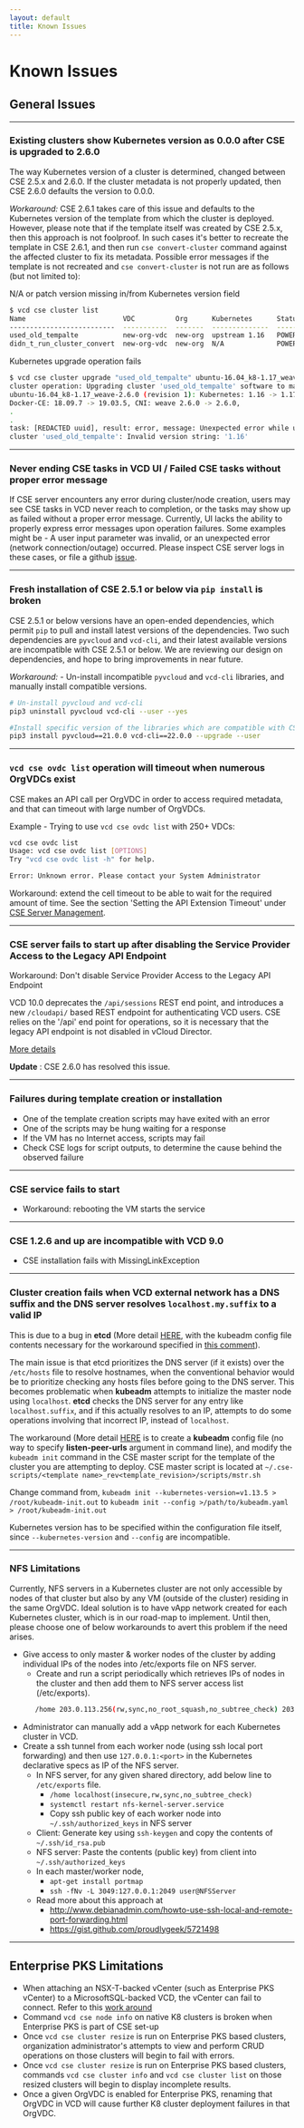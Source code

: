 ```yaml
---
layout: default
title: Known Issues
---
```

# Known Issues

<a name="general"></a>
## General Issues
---

### Existing clusters show Kubernetes version as 0.0.0 after CSE is upgraded to 2.6.0
The way Kubernetes version of a cluster is determined, changed between
CSE 2.5.x and 2.6.0. If the cluster metadata is not properly updated, then
CSE 2.6.0 defaults the version to 0.0.0.

*Workaround:* CSE 2.6.1 takes care of this issue and defaults to the Kubernetes
version of the template from which the cluster is deployed. However, please note
that if the template itself was created by CSE 2.5.x, then this approach is not
foolproof. In such cases it's better to recreate the template in CSE 2.6.1, and
then run `cse convert-cluster` command against the affected cluster to fix its
metadata. Possible error messages if the template is not recreated and
`cse convert-cluster` is not run are as follows (but not limited to):

N/A or patch version missing in/from Kubernetes version field
```sh
$ vcd cse cluster list
Name                        VDC          Org      Kubernetes      Status      Provider
--------------------------  -----------  -------  --------------  ----------  ----------
used_old_tempalte           new-org-vdc  new-org  upstream 1.16   POWERED_ON  native
didn_t_run_cluster_convert  new-org-vdc  new-org  N/A             POWERED_ON  native
```

Kubernetes upgrade operation fails
```sh
$ vcd cse cluster upgrade "used_old_tempalte" ubuntu-16.04_k8-1.17_weave-2.6.0 1
cluster operation: Upgrading cluster 'used_old_tempalte' software to match template
ubuntu-16.04_k8-1.17_weave-2.6.0 (revision 1): Kubernetes: 1.16 -> 1.17.2,
Docker-CE: 18.09.7 -> 19.03.5, CNI: weave 2.6.0 -> 2.6.0,
.
.
task: [REDACTED uuid], result: error, message: Unexpected error while upgrading
cluster 'used_old_tempalte': Invalid version string: '1.16'
```

---
### Never ending CSE tasks in VCD UI / Failed CSE tasks without proper error message
If CSE server encounters any error during cluster/node creation, users may see
CSE tasks in VCD never reach to completion, or the tasks may show up as failed
without a proper error message. Currently, UI lacks the ability to properly
express error messages upon operation failures. Some examples might be - A user
input parameter was invalid, or an unexpected error (network connection/outage)
occurred. Please inspect CSE server logs in these cases, or file a github
[issue](https://github.com/vmware/container-service-extension/issues).

---
### Fresh installation of CSE 2.5.1 or below via `pip install` is broken
CSE 2.5.1 or below versions have an open-ended dependencies, which permit `pip`
to pull and install latest versions of the dependencies. Two such dependencies
are `pyvcloud` and `vcd-cli`, and their latest available versions are
incompatible with CSE 2.5.1 or below. We are reviewing our design on
dependencies, and hope to bring improvements in near future.

*Workaround:* - Un-install incompatible `pyvcloud` and `vcd-cli` libraries, and
manually install compatible versions.

```sh
# Un-install pyvcloud and vcd-cli
pip3 uninstall pyvcloud vcd-cli --user --yes

#Install specific version of the libraries which are compatible with CSE 2.5.1 and CSE 2.0.0
pip3 install pyvcloud==21.0.0 vcd-cli==22.0.0 --upgrade --user
```
---
### `vcd cse ovdc list` operation will timeout when numerous OrgVDCs exist

CSE makes an API call per OrgVDC in order to access required metadata, and that
can timeout with large number of OrgVDCs.

Example - Trying to use `vcd cse ovdc list` with 250+ VDCs:

```sh
vcd cse ovdc list
Usage: vcd cse ovdc list [OPTIONS]
Try "vcd cse ovdc list -h" for help.

Error: Unknown error. Please contact your System Administrator
```

Workaround: extend the cell timeout to be able to wait for the required amount of time. See the section 'Setting the API Extension Timeout' under [CSE Server Management](CSE_SERVER_MANAGEMENT.html#extension-timeout).

---
### CSE server fails to start up after disabling the Service Provider Access to the Legacy API Endpoint

Workaround: Don't disable Service Provider Access to the Legacy API Endpoint

VCD 10.0 deprecates the `/api/sessions` REST end point, and introduces a new
`/cloudapi/` based REST endpoint for authenticating VCD users. CSE relies on
the '/api' end point for operations, so it is necessary that the legacy API
endpoint is not disabled in vCloud Director.

[More details](https://docs.vmware.com/en/vCloud-Director/10.0/com.vmware.vcloud.install.doc/GUID-84390C8F-E8C5-4137-A1A5-53EC27FE0024.html)

**Update** : CSE 2.6.0 has resolved this issue.

---
### Failures during template creation or installation

- One of the template creation scripts may have exited with an error
- One of the scripts may be hung waiting for a response
- If the VM has no Internet access, scripts may fail
- Check CSE logs for script outputs, to determine the cause behind the observed failure

---
### CSE service fails to start

- Workaround: rebooting the VM starts the service

---
### CSE 1.2.6 and up are incompatible with VCD 9.0

- CSE installation fails with MissingLinkException

---
### Cluster creation fails when VCD external network has a DNS suffix and the DNS server resolves `localhost.my.suffix` to a valid IP

This is due to a bug in **etcd** (More detail [HERE](https://github.com/kubernetes/kubernetes/issues/57709),
with the kubeadm config file contents necessary for the workaround specified in
[this comment](https://github.com/kubernetes/kubernetes/issues/57709#issuecomment-355709778)).

The main issue is that etcd prioritizes the DNS server (if it exists) over the
`/etc/hosts` file to resolve hostnames, when the conventional behavior would be
to prioritize checking any hosts files before going to the DNS server. This
becomes problematic when **kubeadm** attempts to initialize the master node
using `localhost`. **etcd** checks the DNS server for any entry like
`localhost.suffix`, and if this actually resolves to an IP, attempts to do some
operations involving that incorrect IP, instead of `localhost`.

The workaround (More detail [HERE](https://github.com/kubernetes/kubernetes/issues/57709#issuecomment-355709778)
is to create a **kubeadm** config file (no way to specify **listen-peer-urls**
argument in command line), and modify the `kubeadm init` command in the CSE
master script for the template of the cluster you are attempting to deploy.
CSE master script is located at
`~/.cse-scripts/<template name>_rev<template_revision>/scripts/mstr.sh`

Change command from,
`kubeadm init --kubernetes-version=v1.13.5 > /root/kubeadm-init.out`
to
`kubeadm init --config >/path/to/kubeadm.yaml > /root/kubeadm-init.out`

Kubernetes version has to be specified within the configuration file itself,
since `--kubernetes-version` and `--config` are incompatible.

---
<a name="nfs"></a>
### NFS Limitations

Currently, NFS servers in a Kubernetes cluster are not only accessible
by nodes of that cluster but also by any VM (outside of the cluster)
residing in the same OrgVDC. Ideal solution is to have vApp network
created for each Kubernetes cluster, which is in our road-map to
implement. Until then, please choose one of below workarounds to
avert this problem if the need arises.

* Give access to only master & worker nodes of the cluster by adding individual
  IPs of the nodes into /etc/exports file on NFS server.
    * Create and run a script periodically which retrieves IPs of nodes in the
      cluster and then add them to NFS server access list (/etc/exports).
    ```sh
       /home 203.0.113.256(rw,sync,no_root_squash,no_subtree_check) 203.0.113.257(rw,sync,no_root_squash,no_subtree_check)
    ```
* Administrator can manually add a vApp network for each Kubernetes cluster in VCD.
* Create a ssh tunnel from each worker node (using ssh local port forwarding) and then
  use `127.0.0.1:<port>` in the Kubernetes declarative specs as IP of the NFS server.
    * In NFS server, for any given shared directory, add below line to `/etc/exports` file.
      * `/home localhost(insecure,rw,sync,no_subtree_check)`
      * `systemctl restart nfs-kernel-server.service`
      * Copy ssh public key of each worker node into `~/.ssh/authorized_keys` in NFS server
    * Client: Generate key using `ssh-keygen` and copy the contents of `~/.ssh/id_rsa.pub`
    * NFS server: Paste the contents (public key) from client into `~/.ssh/authorized_keys`
    * In each master/worker node,
      * `apt-get install portmap`
      * `ssh -fNv -L 3049:127.0.0.1:2049 user@NFSServer`
    * Read more about this approach at
      * http://www.debianadmin.com/howto-use-ssh-local-and-remote-port-forwarding.html
      * https://gist.github.com/proudlygeek/5721498

---
<a name="ent-pks"></a>
## Enterprise PKS Limitations

* When attaching an NSX-T-backed vCenter (such as Enterprise PKS vCenter) to a
MicrosoftSQL-backed VCD, the vCenter can fail to connect. Refer to this
[work around](https://docs.vmware.com/en/vCloud-Director/9.7/rn/vmware-vcloud-director-for-service-providers-97-release-notes.html)
* Command `vcd cse node info` on native K8 clusters is broken when
Enterprise PKS is part of CSE set-up
* Once `vcd cse cluster resize` is run on Enterprise PKS based clusters,
organization administrator's attempts to view and perform CRUD operations on those
clusters will begin to fail with errors.
* Once `vcd cse cluster resize` is run on Enterprise PKS based clusters, commands
`vcd cse cluster info` and `vcd cse cluster list` on those resized clusters will begin to display
incomplete results.
* Once a given OrgVDC is enabled for Enterprise PKS,
renaming that OrgVDC in VCD will cause further K8 cluster deployment
failures in that OrgVDC.
